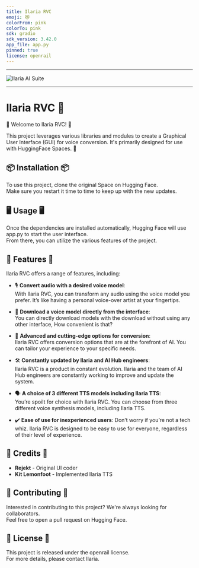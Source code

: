 ```yaml
---
title: Ilaria RVC
emoji: 😻
colorFrom: pink
colorTo: pink
sdk: gradio
sdk_version: 3.42.0
app_file: app.py
pinned: true
license: openrail
---
```


***
![Ilaria AI Suite](https://i.ibb.co/6yfRfS8/ilariasuitewallpaper.jpg)
***

<p align="center">
  <h1>Ilaria RVC 💖</h1>
</p>

🎉 Welcome to Ilaria RVC! 🎉  
  
This project leverages various libraries and modules to create a Graphical User Interface (GUI) for voice conversion. It's primarily designed for use with HuggingFace Spaces. 🤗

## 📦 Installation 📦

To use this project, clone the original Space on Hugging Face.  
Make sure you restart it time to time to keep up with the new updates.

## 🖥️ Usage 🖥️

Once the dependencies are installed automatically, Hugging Face will use app.py to start the user interface.  
From there, you can utilize the various features of the project.

## 🌟 Features 🌟

Ilaria RVC offers a range of features, including:

- 🎙️ **Convert audio with a desired voice model**:  
With Ilaria RVC, you can transform any audio using the voice model you prefer. It’s like having a personal voice-over artist at your fingertips.

- 💾 **Download a voice model directly from the interface**:  
You can directly download models with the download without using any other interface, How convenient is that?

- 🚀 **Advanced and cutting-edge options for conversion**:  
Ilaria RVC offers conversion options that are at the forefront of AI. You can tailor your experience to your specific needs.

- 🛠️ **Constantly updated by Ilaria and AI Hub engineers**:  
Ilaria RVC is a product in constant evolution. Ilaria and the team of AI Hub engineers are constantly working to improve and update the system.

- 🗣️ **A choice of 3 different TTS models including Ilaria TTS**:  
You’re spoilt for choice with Ilaria RVC. You can choose from three different voice synthesis models, including Ilaria TTS.

- ✔️ **Ease of use for inexperienced users**:
Don’t worry if you’re not a tech whiz. Ilaria RVC is designed to be easy to use for everyone, regardless of their level of experience.

## 🙏 Credits 🙏

- **Rejekt** - Original UI coder
- **Kit Lemonfoot** - Implemented Ilaria TTS

## 🤝 Contributing 🤝

Interested in contributing to this project? We're always looking for collaborators.  
Feel free to open a pull request on Hugging Face.

## 📄 License 📄

This project is released under the openrail license.  
For more details, please contact Ilaria.